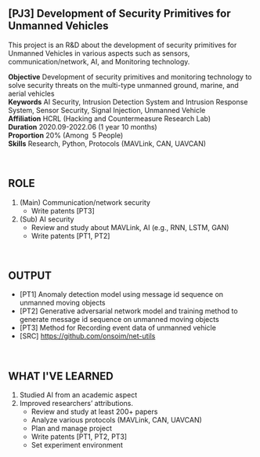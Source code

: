 
## [PJ3] Development of Security Primitives for Unmanned Vehicles

This project is an R&D about the development of security primitives for Unmanned Vehicles in various aspects such as sensors, communication/network, AI, and Monitoring technology.

**Objective** Development of security primitives and monitoring technology to solve security threats on the multi-type unmanned ground, marine, and aerial vehicles<br>
**Keywords** AI Security, Intrusion Detection System and Intrusion Response System, Sensor Security, Signal Injection, Unmanned Vehicle<br>
**Affiliation** HCRL (Hacking and Countermeasure Research Lab)<br>
**Duration** 2020.09-2022.06 (1 year 10 months)<br>
**Proportion** 20% (Among  5 People)<br>
**Skills** Research, Python, Protocols (MAVLink, CAN, UAVCAN)

<br>

## ROLE

1. (Main) Communication/network security
    - Write patents [PT3]
2. (Sub) AI security
    - Review and study about MAVLink, AI (e.g., RNN, LSTM, GAN)
    - Write patents [PT1, PT2]

<br>

## OUTPUT

- [PT1] Anomaly detection model using message id sequence on unmanned moving objects
- [PT2] Generative adversarial network model and training method to generate message id sequence on unmanned moving objects
- [PT3] Method for Recording event data of unmanned vehicle
- [SRC] https://github.com/onsoim/net-utils

<br>

## WHAT I'VE LEARNED

1. Studied AI from an academic aspect
2. Improved researchers’ attributions.
    - Review and study at least 200+ papers
    - Analyze various protocols (MAVLink, CAN, UAVCAN)
    - Plan and manage project
    - Write patents [PT1, PT2, PT3]
    - Set experiment environment
